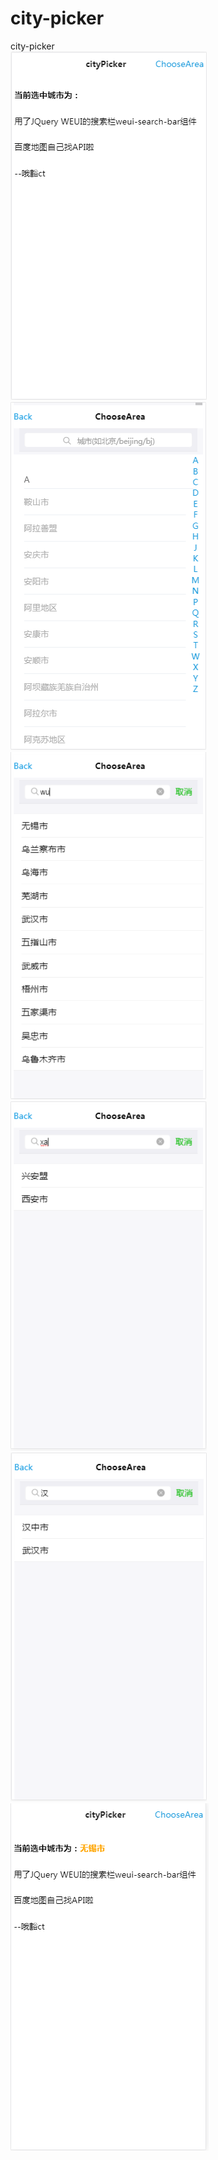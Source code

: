 # city-picker
city-picker
<br>
![](https://github.com/ChenCT/city-picker/blob/master/readme/1.png) 
![](https://github.com/ChenCT/city-picker/blob/master/readme/2.png) 
![](https://github.com/ChenCT/city-picker/blob/master/readme/3.png) 
![](https://github.com/ChenCT/city-picker/blob/master/readme/4.png) 
![](https://github.com/ChenCT/city-picker/blob/master/readme/5.png) 
![](https://github.com/ChenCT/city-picker/blob/master/readme/6.png) 
